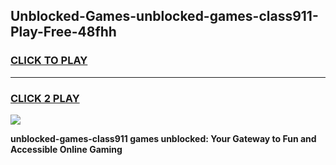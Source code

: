 
## Unblocked-Games-unblocked-games-class911-Play-Free-48fhh
<h3>
<a href="https://premium76.site?title=unblocked-games-class911&ref=15A">CLICK TO PLAY</a></h3>
<hr>

<h3>
<a href="https://premium76.site?title=unblocked-games-class911&ref=15A">CLICK 2 PLAY</a>
  
</h3>

<a href="https://premium76.site?title=unblocked-games-class911&ref=15A"><img src="https://clearcache.store/games.png"></a>


**unblocked-games-class911 games unblocked: Your Gateway to Fun and Accessible Online Gaming**
